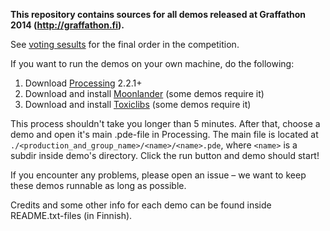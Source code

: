 **This repository contains sources for all demos released at Graffathon 2014 (http://graffathon.fi).**

See [voting sesults](http://www.graffathon.fi/downloads/results.txt) for the final order in the competition.

If you want to run the demos on your own machine, do the following:

1. Download [Processing](http://processing.org/download/) 2.2.1+
2. Download and install [Moonlander](http://graffathon.fi/downloads/Moonlander) (some demos require it)
3. Download and install [Toxiclibs](http://toxiclibs.org/) (some demos require it)

This process shouldn't take you longer than 5 minutes. After that, choose a demo and open it's main .pde-file in Processing. The main file is located at `./<production_and_group_name>/<name>/<name>.pde`, where `<name>` is a subdir inside demo's directory. Click the run button and demo should start!

If you encounter any problems, please open an issue – we want to keep these demos runnable as long as possible.

Credits and some other info for each demo can be found inside README.txt-files (in Finnish).
